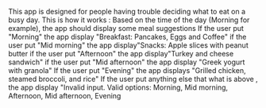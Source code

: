 This app is designed for people having trouble deciding what to eat on a busy day. This is how it works :
Based on the time of the day (Morning for example), the app should display some meal suggestions
If the user put "Morning" the app display "Breakfast: Pancakes, Eggs and Coffee"
if the user put "Mid morning" the app display"Snacks: Apple slices with peanut butter
if the user put "Afternoon" the app display"Turkey and cheese sandwich"
if the user put "Mid afternoon" the app display "Greek yogurt with granola"
If the user put "Evening" the app displays "Grilled chicken, steamed broccoli, and rice"
If the user put anything else that what is above , the app display "Invalid input. Valid options: Morning, Mid morning, Afternoon, Mid afternoon, Evening
